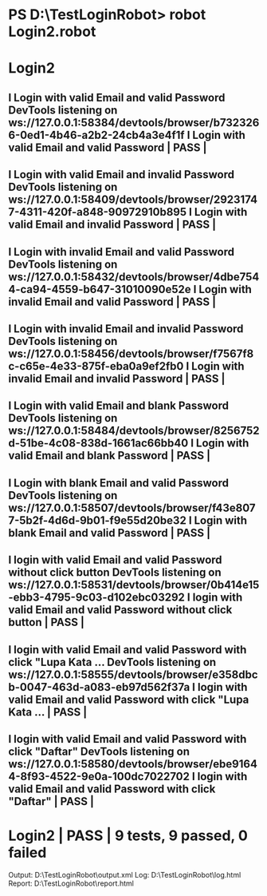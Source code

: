 PS D:\TestLoginRobot> robot Login2.robot
==============================================================================
Login2
==============================================================================
I Login with valid Email and valid Password
DevTools listening on ws://127.0.0.1:58384/devtools/browser/b7323266-0ed1-4b46-a2b2-24cb4a3e4f1f
I Login with valid Email and valid Password                           | PASS |
------------------------------------------------------------------------------
I Login with valid Email and invalid Password
DevTools listening on ws://127.0.0.1:58409/devtools/browser/29231747-4311-420f-a848-90972910b895
I Login with valid Email and invalid Password                         | PASS |
------------------------------------------------------------------------------
I Login with invalid Email and valid Password
DevTools listening on ws://127.0.0.1:58432/devtools/browser/4dbe7544-ca94-4559-b647-31010090e52e
I Login with invalid Email and valid Password                         | PASS |
------------------------------------------------------------------------------
I Login with invalid Email and invalid Password
DevTools listening on ws://127.0.0.1:58456/devtools/browser/f7567f8c-c65e-4e33-875f-eba0a9ef2fb0
I Login with invalid Email and invalid Password                       | PASS |
------------------------------------------------------------------------------
I Login with valid Email and blank Password
DevTools listening on ws://127.0.0.1:58484/devtools/browser/8256752d-51be-4c08-838d-1661ac66bb40
I Login with valid Email and blank Password                           | PASS |
------------------------------------------------------------------------------
I Login with blank Email and valid Password
DevTools listening on ws://127.0.0.1:58507/devtools/browser/f43e8077-5b2f-4d6d-9b01-f9e55d20be32
I Login with blank Email and valid Password                           | PASS |
------------------------------------------------------------------------------
I login with valid Email and valid Password without click button
DevTools listening on ws://127.0.0.1:58531/devtools/browser/0b414e15-ebb3-4795-9c03-d102ebc03292
I login with valid Email and valid Password without click button      | PASS |
------------------------------------------------------------------------------
I login with valid Email and valid Password with click "Lupa Kata ...
DevTools listening on ws://127.0.0.1:58555/devtools/browser/e358dbcb-0047-463d-a083-eb97d562f37a
I login with valid Email and valid Password with click "Lupa Kata ... | PASS |
------------------------------------------------------------------------------
I login with valid Email and valid Password with click "Daftar"
DevTools listening on ws://127.0.0.1:58580/devtools/browser/ebe91644-8f93-4522-9e0a-100dc7022702
I login with valid Email and valid Password with click "Daftar"       | PASS |
------------------------------------------------------------------------------
Login2                                                                | PASS |
9 tests, 9 passed, 0 failed
==============================================================================
Output:  D:\TestLoginRobot\output.xml
Log:     D:\TestLoginRobot\log.html
Report:  D:\TestLoginRobot\report.html